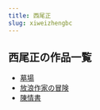 ```yaml
---
title: 西尾正
slug: xiweizhengbc
---
```


## 西尾正の作品一覧

- [墓場](muchangcc)
- [放浪作家の冒険](fanglangzuojianomouxian82)
- [陳情書](chenqingshu94)
